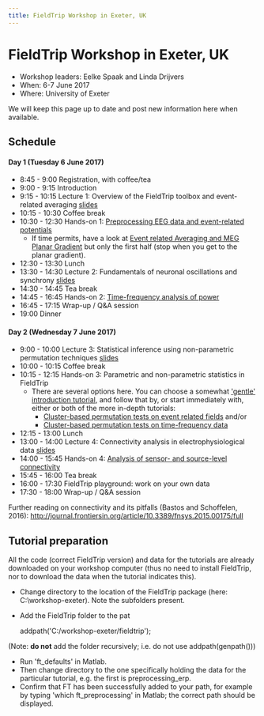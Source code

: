 ```yaml
---
title: FieldTrip Workshop in Exeter, UK
---
```


# FieldTrip Workshop in Exeter, UK

-   Workshop leaders: Eelke Spaak and Linda Drijvers
-   When: 6-7 June 2017
-   Where: University of Exeter

We will keep this page up to date and post new information here when available.

## Schedule

#### Day 1 (Tuesday 6 June 2017)

-   8:45 - 9:00    Registration, with coffee/tea
-   9:00 - 9:15    Introduction
-   9:15 - 10:15    Lecture 1: Overview of the FieldTrip toolbox and event-related averaging [slides](https://www.dropbox.com/s/m0zgsq05a0orwzr/1_intro_and_preprocessing_Linda.pptx?dl=0)
-   10:15 - 10:30    Coffee break
-   10:30 - 12:30    Hands-on 1: [Preprocessing EEG data and event-related potentials](/tutorial/preprocessing_erp)
    -   If time permits, have a look at [Event related Averaging and MEG Planar Gradient](/tutorial/eventrelatedaveraging) but only the first half (stop when you get to the planar gradient).
-   12:30 - 13:30    Lunch
-   13:30 - 14:30    Lecture 2: Fundamentals of neuronal oscillations and synchrony [slides](https://www.dropbox.com/s/iou7x06h0xff5jh/2_frequency_oscillations_Eelke.pptx?dl=0)
-   14:30 - 14:45    Tea break
-   14:45 - 16:45    Hands-on 2: [Time-frequency analysis of power](/tutorial/timefrequencyanalysis)
-   16:45 - 17:15    Wrap-up / Q&A session
-   19:00      Dinner

#### Day 2 (Wednesday 7 June 2017)

-   9:00 - 10:00    Lecture 3: Statistical inference using non-parametric permutation techniques [slides](https://www.dropbox.com/s/ah8kp2tejegza6u/3.%20cluster%20statistics%20%28Eelke%29.pptx?dl=0)
-   10:00 - 10:15    Coffee break
-   10:15 - 12:15    Hands-on 3: Parametric and non-parametric statistics in FieldTrip
    -   There are several options here. You can choose a somewhat ['gentle' introduction tutorial](/tutorial/eventrelatedstatistics), and follow that by, or start immediately with, either or both of the more in-depth tutorials:
        -   [Cluster-based permutation tests on event related fields](/tutorial/cluster_permutation_timelock) and/or
        -   [Cluster-based permutation tests on time-frequency data](/tutorial/cluster_permutation_freq)
-   12:15 - 13:00    Lunch
-   13:00 - 14:00    Lecture 4: Connectivity analysis in electrophysiological data [slides](https://www.dropbox.com/s/0ckwxqk856ra6q3/4.%20connectivity%20analysis%20%28Eelke%29.pptx?dl=0)
-   14:00 - 15:45    Hands-on 4: [Analysis of sensor- and source-level connectivity](/tutorial/connectivity)
-   15:45 - 16:00    Tea break
-   16:00 - 17:30    FieldTrip playground: work on your own data
-   17:30 - 18:00    Wrap-up / Q&A session

Further reading on connectivity and its pitfalls (Bastos and Schoffelen, 2016):  <http://journal.frontiersin.org/article/10.3389/fnsys.2015.00175/full>

## Tutorial preparation

All the code (correct FieldTrip version) and data for the tutorials are already downloaded on your workshop computer (thus no need to install FieldTrip, nor to download the data when the tutorial indicates this).

-   Change directory to the location of the FieldTrip package (here: C:\\workshop-exeter).  Note the subfolders present.
-   Add the FieldTrip folder to the pat

     addpath('C:/workshop-exeter/fieldtrip');

(Note: **do not** add the folder recursively; i.e. do not use addpath(genpath()))

-   Run 'ft_defaults' in Matlab.
-   Then change directory to the one specifically holding the data for the particular tutorial, e.g. the first is preprocessing_erp.
-   Confirm that FT has been successfully added to your path, for example by typing 'which ft_preprocessing' in Matlab; the correct path should be displayed.
